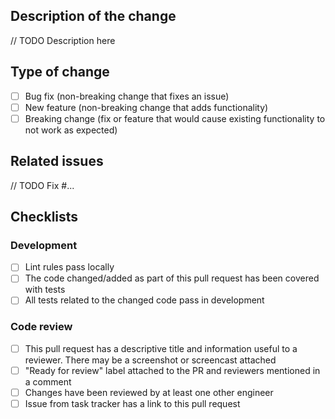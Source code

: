 ## Description of the change

// TODO Description here

## Type of change

- [ ] Bug fix (non-breaking change that fixes an issue)
- [ ] New feature (non-breaking change that adds functionality)
- [ ] Breaking change (fix or feature that would cause existing functionality to not work as expected)

## Related issues

// TODO Fix #...

## Checklists

### Development

- [ ] Lint rules pass locally
- [ ] The code changed/added as part of this pull request has been covered with tests
- [ ] All tests related to the changed code pass in development

### Code review 

- [ ] This pull request has a descriptive title and information useful to a reviewer. There may be a screenshot or screencast attached
- [ ] "Ready for review" label attached to the PR and reviewers mentioned in a comment
- [ ] Changes have been reviewed by at least one other engineer
- [ ] Issue from task tracker has a link to this pull request
